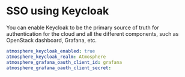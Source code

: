 # SSO using Keycloak

You can enable Keycloak to be the primary source of truth for authentication for the cloud and all the different components, such as OpenStack dashboard, Grafana, etc.

```yaml
atmosphere_keycloak_enabled: true
atmosphere_keycloak_realm: Atmosphere
atmosphere_grafana_oauth_client_id: grafana
atmosphere_grafana_oauth_client_secret:
```
